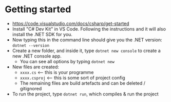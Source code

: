 # Getting started
- https://code.visualstudio.com/docs/csharp/get-started
- Install "C# Dev Kit" in VS Code. Following the instructions and it will also install the .NET SDK for you.
- Now typing this in the command line should give you the .NET version: `dotnet --version`
- Create a new folder, and inside it, type `dotnet new console` to create a new .NET console app.
  - You can see all options by typing `dotnet new`
- New files are created:
  - `xxxx.cs` <-- this is your programme
  - `xxxx.csproj` <-- this is some sort of project config
  - The remaining files are build artefacts and can be deleted / gitignored
- To run the project, type `dotnet run`, which compiles & run the project